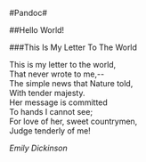 #Pandoc#

##Hello World!

###This Is My Letter To The World

This is my letter to the world,  
That never wrote to me,--  
The simple news that Nature told,  
With tender majesty.  
Her message is committed  
To hands I cannot see;  
For love of her, sweet countrymen,  
Judge tenderly of me!  

*Emily Dickinson*

